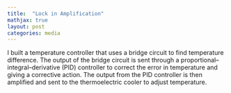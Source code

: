 ```yaml
---
title:  "Lock in Amplification"
mathjax: true
layout: post
categories: media
---
```

I built a temperature controller that uses  a bridge circuit to find temperature difference. The output of the bridge circuit is sent through a proportional–integral–derivative (PID) controller to correct the error in temperature and giving a corrective action. The output from the PID controller is then amplified and sent to the  thermoelectric cooler to adjust temperature. 
